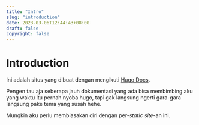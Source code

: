 ```yaml
---
title: "Intro"
slug: "introduction"
date: 2023-03-06T12:44:43+08:00
draft: false
copyright: false
---
```


# Introduction
Ini adalah situs yang dibuat dengan mengikuti [Hugo Docs](https://gohugo.io/getting-started/quick-start/). 

Pengen tau aja seberapa jauh dokumentasi yang ada bisa membimbing aku yang waktu itu pernah nyoba hugo, tapi gak langsung ngerti gara-gara langsung pake tema yang susah hehe.

Mungkin aku perlu membiasakan diri dengan per-*static site*-an ini.